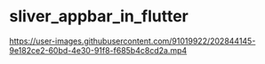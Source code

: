 # sliver_appbar_in_flutter

https://user-images.githubusercontent.com/91019922/202844145-9e182ce2-60bd-4e30-91f8-f685b4c8cd2a.mp4


